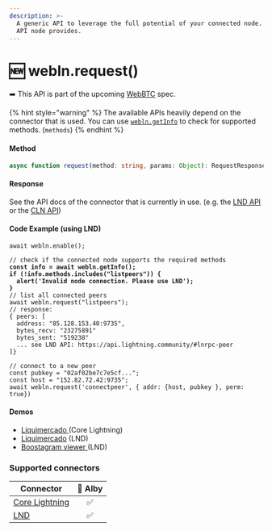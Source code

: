 ```yaml
---
description: >-
  A generic API to leverage the full potential of your connected node. Use any
  API node provides.
---
```


# 🆕 webln.request()

➡️ This API is part of the upcoming [WebBTC](https://webbtc.dev/) spec.&#x20;

{% hint style="warning" %}
The available APIs heavily depend on the connector that is used. You can use [`webln.getInfo`](webln.getinfo.md) to check for supported methods. (`methods`)&#x20;
{% endhint %}

#### Method

```typescript
async function request(method: string, params: Object): RequestResponse;
```

#### Response

See the API docs of the connector that is currently in use. (e.g. the [LND API](https://api.lightning.community/) or the [CLN API](https://lightning.readthedocs.io/))

#### Code Example (using LND) <a href="#demo" id="demo"></a>

<pre class="language-typescript"><code class="lang-typescript">await webln.enable();

// check if the connected node supports the required methods
<strong>const info = await webln.getInfo();
</strong><strong>if (!info.methods.includes("listpeers")) {
</strong><strong>  alert('Invalid node connection. Please use LND');
</strong><strong>}
</strong>// list all connected peers
await webln.request("listpeers");
// response: 
{ peers: [
  address: "85.128.153.40:9735",
  bytes_recv: "23275891"
  bytes_sent: "519238"
  ... see LND API: https://api.lightning.community/#lnrpc-peer
]}

// connect to a new peer
const pubkey = "02af02be7c7e5cf...";
const host = "152.82.72.42:9735";
await webln.request('connectpeer', { addr: {host, pubkey }, perm: true})
</code></pre>

#### Demos

* [Liquimercado ](https://replit.com/@getalby/liquimercado-core-lightning)(Core Lightning)
* [Liquimercado](https://replit.com/@getalby/liquimercado-lnd) (LND)
* [Boostagram viewer ](https://replit.com/@getalby/boostagram-viewer-LND#src/Home.tsx)(LND)

### Supported connectors

| Connector                                           | 🐝 Alby |
| --------------------------------------------------- | :-----: |
| [Core Lightning](https://lightning.readthedocs.io/) |    ✅    |
| [LND](https://api.lightning.community/)             |    ✅    |
